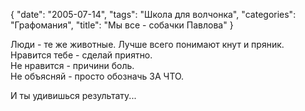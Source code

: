 {
   "date": "2005-07-14",
   "tags": "Школа для волчонка",
   "categories": "Графомания",
   "title": "Мы все - собачки Павлова"
}

Люди - те же животные. Лучше всего понимают кнут и пряник.  
Нравится тебе - сделай приятно.  
Не нравится - причини боль.  
Не объясняй - просто обозначь ЗА ЧТО.

И ты удивишься результату...
